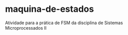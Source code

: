 # maquina-de-estados
 Atividade para a prática de FSM da disciplina de Sistemas Microprocessados II
